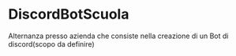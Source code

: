 # DiscordBotScuola
Alternanza presso azienda che consiste nella creazione di un Bot di discord(scopo da definire)
